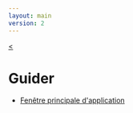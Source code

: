 ```yaml
---
layout: main
version: 2
---
```

[<](/wiki/fr)

# Guider

* [Fenêtre principale d&#39;application](/wiki/manual/main-app/fr)
